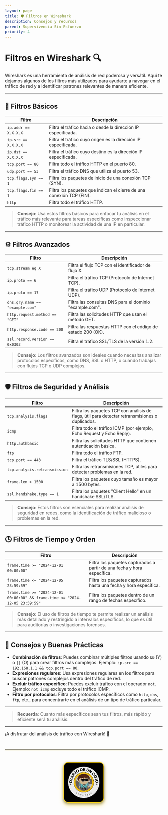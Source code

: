 ```yaml
---
layout: page
title: 🛡️ Filtros en Wireshark
description: Consejos y recursos
parent: Supervivencia Sin Esfuerzo
priority: 4
---
```



# Filtros en Wireshark 🔍
Wireshark es una herramienta de análisis de red poderosa y versátil. Aquí te dejamos algunos de los filtros más utilizados para ayudarte a navegar en el tráfico de red y a identificar patrones relevantes de manera eficiente.

---

## 🔑 Filtros Básicos

| **Filtro**                  | **Descripción**                                                                                       |
|-----------------------------|-------------------------------------------------------------------------------------------------------|
| `ip.addr == X.X.X.X`         | Filtra el tráfico hacia o desde la dirección IP especificada.                                         |
| `ip.src == X.X.X.X`          | Filtra el tráfico cuyo origen es la dirección IP especificada.                                        |
| `ip.dst == X.X.X.X`          | Filtra el tráfico cuyo destino es la dirección IP especificada.                                       |
| `tcp.port == 80`             | Filtra todo el tráfico HTTP en el puerto 80.                                                           |
| `udp.port == 53`             | Filtra el tráfico DNS que utiliza el puerto 53.                                                       |
| `tcp.flags.syn == 1`         | Filtra los paquetes de inicio de una conexión TCP (SYN).                                              |
| `tcp.flags.fin == 1`         | Filtra los paquetes que indican el cierre de una conexión TCP (FIN).                                 |
| `http`                       | Filtra todo el tráfico HTTP.                                                                          |

> **Consejo**: Usa estos filtros básicos para enfocar tu análisis en el tráfico más relevante para tareas específicas como inspeccionar tráfico HTTP o monitorear la actividad de una IP en particular.

---

## ⚙️ Filtros Avanzados

| **Filtro**                           | **Descripción**                                                                                   |
|--------------------------------------|---------------------------------------------------------------------------------------------------|
| `tcp.stream eq X`                    | Filtra el flujo TCP con el identificador de flujo X.                                               |
| `ip.proto == 6`                      | Filtra el tráfico TCP (Protocolo de Internet TCP).                                                |
| `ip.proto == 17`                     | Filtra el tráfico UDP (Protocolo de Internet UDP).                                                |
| `dns.qry.name == "example.com"`      | Filtra las consultas DNS para el dominio "example.com".                                           |
| `http.request.method == "GET"`       | Filtra las solicitudes HTTP que usan el método GET.                                               |
| `http.response.code == 200`          | Filtra las respuestas HTTP con el código de estado 200 (OK).                                      |
| `ssl.record.version == 0x0303`       | Filtra el tráfico SSL/TLS de la versión 1.2.                                                       |

> **Consejo**: Los filtros avanzados son ideales cuando necesitas analizar protocolos específicos, como DNS, SSL o HTTP, o cuando trabajas con flujos TCP o UDP complejos.

---

## 🛡️ Filtros de Seguridad y Análisis

| **Filtro**                           | **Descripción**                                                                                   |
|--------------------------------------|---------------------------------------------------------------------------------------------------|
| `tcp.analysis.flags`                 | Filtra los paquetes TCP con análisis de flags, útil para detectar retransmisiones o duplicados.   |
| `icmp`                               | Filtra todo el tráfico ICMP (por ejemplo, Echo Request y Echo Reply).                             |
| `http.authbasic`                     | Filtra las solicitudes HTTP que contienen autenticación básica.                                   |
| `ftp`                                | Filtra todo el tráfico FTP.                                                                       |
| `tcp.port == 443`                    | Filtra el tráfico TLS/SSL (HTTPS).                                                                |
| `tcp.analysis.retransmission`        | Filtra las retransmisiones TCP, útiles para detectar problemas en la red.                         |
| `frame.len > 1500`                   | Filtra los paquetes cuyo tamaño es mayor a 1500 bytes.                                            |
| `ssl.handshake.type == 1`            | Filtra los paquetes "Client Hello" en un handshake SSL/TLS.                                        |

> **Consejo**: Estos filtros son esenciales para realizar análisis de seguridad en redes, como la identificación de tráfico malicioso o problemas en la red.

---

## 🕒 Filtros de Tiempo y Orden

| **Filtro**                           | **Descripción**                                                                                   |
|--------------------------------------|---------------------------------------------------------------------------------------------------|
| `frame.time >= "2024-12-01 00:00:00"` | Filtra los paquetes capturados a partir de una fecha y hora específica.                           |
| `frame.time <= "2024-12-05 23:59:59"` | Filtra los paquetes capturados hasta una fecha y hora específica.                                 |
| `frame.time >= "2024-12-01 00:00:00" && frame.time <= "2024-12-05 23:59:59"` | Filtra los paquetes dentro de un rango de fechas específico. |

> **Consejo**: El uso de filtros de tiempo te permite realizar un análisis más detallado y restringido a intervalos específicos, lo que es útil para auditorías o investigaciones forenses.

---

## 🧰 Consejos y Buenas Prácticas

- **Combinación de filtros**: Puedes combinar múltiples filtros usando `&&` (Y) o `||` (O) para crear filtros más complejos. Ejemplo: `ip.src == 192.168.1.1 && tcp.port == 80`.
- **Expresiones regulares**: Usa expresiones regulares en los filtros para buscar patrones complejos dentro del tráfico de red.
- **Excluir tráfico específico**: Puedes excluir tráfico con el operador `not`. Ejemplo: `not icmp` excluye todo el tráfico ICMP.
- **Filtro por protocolos**: Filtra por protocolos específicos como `http`, `dns`, `ftp`, etc., para concentrarte en el análisis de un tipo de tráfico particular.

---

> **Recuerda**: Cuanto más específicos sean tus filtros, más rápido y eficiente será tu análisis.

---

¡A disfrutar del análisis de tráfico con Wireshark! 🚀
<hr style="border: none; border-top: 1px solid #FFD700; margin: 40px 0; width: 100%; opacity: 0.9; box-shadow: 0 2px 4px rgba(255, 215, 0, 0.3);">

<div style="text-align: center; margin: 40px 0;">
  <img src="/assets/images/cojo.png" alt="Firma" style="max-width: 25%; height: auto; border-radius: 15px; border: 2px solid #FFD700; box-shadow: 0 8px 16px rgba(255, 215, 0, 0.4), 0 4px 8px rgba(0, 0, 0, 0.5); filter: brightness(0.95) saturate(1.1);">
</div>